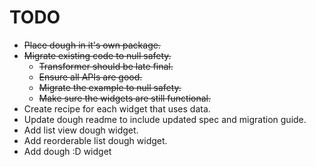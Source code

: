 # TODO

- ~~Place dough in it's own package.~~
- ~~Migrate existing code to null safety.~~
    - ~~Transformer should be late final.~~
    - ~~Ensure all APIs are good.~~
    - ~~Migrate the example to null safety.~~
    - ~~Make sure the widgets are still functional.~~
- Create recipe for each widget that uses data.
- Update dough readme to include updated spec and migration guide.
- Add list view dough widget.
- Add reorderable list dough widget.
- Add dough :D widget
